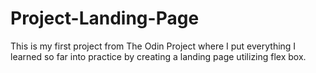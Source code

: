 # Project-Landing-Page

This is my first project from The Odin Project where I put everything I learned so far into practice by creating a landing page utilizing flex box.